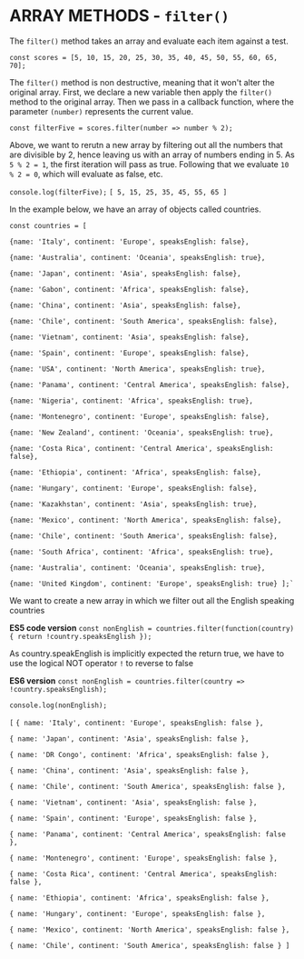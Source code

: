 # ARRAY METHODS - `filter()`

The `filter()` method takes an array and evaluate each item against a test.

`const scores = [5, 10, 15, 20, 25, 30, 35, 40, 45, 50, 55, 60, 65, 70];`

The `filter()` method is non destructive, meaning that it won't alter the original array.
First, we declare a new variable then apply the `filter()` method to the original array.
Then we pass in a callback function, where the parameter `(number)` represents the current value.

`const filterFive = scores.filter(number => number % 2);`

Above, we want to rerutn a new array by filtering out all the numbers that are divisible by 2, 
hence leaving us with an array of numbers ending in 5. As `5 % 2 = 1`, the first iteration will pass as true.
Following that we evaluate `10 % 2 = 0`, which will evaluate as false, etc.

`console.log(filterFive);`
`[ 5, 15, 25, 35, 45, 55, 65 ]`

In the example below, we have an array of objects called countries.
 
   `const countries = [ ` 
   
    {name: 'Italy', continent: 'Europe', speaksEnglish: false}, 
    
    {name: 'Australia', continent: 'Oceania', speaksEnglish: true},  
    
    {name: 'Japan', continent: 'Asia', speaksEnglish: false},  
    
    {name: 'Gabon', continent: 'Africa', speaksEnglish: false},  
    
    {name: 'China', continent: 'Asia', speaksEnglish: false}, 
    
    {name: 'Chile', continent: 'South America', speaksEnglish: false},  
    
    {name: 'Vietnam', continent: 'Asia', speaksEnglish: false},  
    
    {name: 'Spain', continent: 'Europe', speaksEnglish: false},  
    
    {name: 'USA', continent: 'North America', speaksEnglish: true},  
    
    {name: 'Panama', continent: 'Central America', speaksEnglish: false},  
    
    {name: 'Nigeria', continent: 'Africa', speaksEnglish: true},  
    
    {name: 'Montenegro', continent: 'Europe', speaksEnglish: false},  
    
    {name: 'New Zealand', continent: 'Oceania', speaksEnglish: true},  
    
    {name: 'Costa Rica', continent: 'Central America', speaksEnglish: false},  
    
    {name: 'Ethiopia', continent: 'Africa', speaksEnglish: false},  
    
    {name: 'Hungary', continent: 'Europe', speaksEnglish: false},  
    
    {name: 'Kazakhstan', continent: 'Asia', speaksEnglish: true},  
    
    {name: 'Mexico', continent: 'North America', speaksEnglish: false},  
    
    {name: 'Chile', continent: 'South America', speaksEnglish: false},  
    
    {name: 'South Africa', continent: 'Africa', speaksEnglish: true},  
    
    {name: 'Australia', continent: 'Oceania', speaksEnglish: true},  
    
    {name: 'United Kingdom', continent: 'Europe', speaksEnglish: true} ];` 
    
We want to create a new array in which we filter out all the English speaking countries

**ES5 code version**
`const nonEnglish = countries.filter(function(country) {
    return !country.speaksEnglish
 });`

As country.speakEnglish is implicitly expected the return true, we have to use the logical NOT operator `!` to reverse to false

**ES6 version**
`const nonEnglish = countries.filter(country => !country.speaksEnglish);`


`console.log(nonEnglish);`

`[`
 `{ name: 'Italy', continent: 'Europe', speaksEnglish: false },`
 
 `{ name: 'Japan', continent: 'Asia', speaksEnglish: false },`
 
 `{ name: 'DR Congo', continent: 'Africa', speaksEnglish: false },`
 
 `{ name: 'China', continent: 'Asia', speaksEnglish: false },`
 
 `{ name: 'Chile', continent: 'South America', speaksEnglish: false },`
 
 `{ name: 'Vietnam', continent: 'Asia', speaksEnglish: false },`
 
 `{ name: 'Spain', continent: 'Europe', speaksEnglish: false },`
 
 `{ name: 'Panama', continent: 'Central America', speaksEnglish: false },`
 
 `{ name: 'Montenegro', continent: 'Europe', speaksEnglish: false },`
 
 `{ name: 'Costa Rica', continent: 'Central America', speaksEnglish: false },`
 
 `{ name: 'Ethiopia', continent: 'Africa', speaksEnglish: false },`
 
 `{ name: 'Hungary', continent: 'Europe', speaksEnglish: false },`
 
 `{ name: 'Mexico', continent: 'North America', speaksEnglish: false },`
 
 `{ name: 'Chile', continent: 'South America', speaksEnglish: false } ]`
